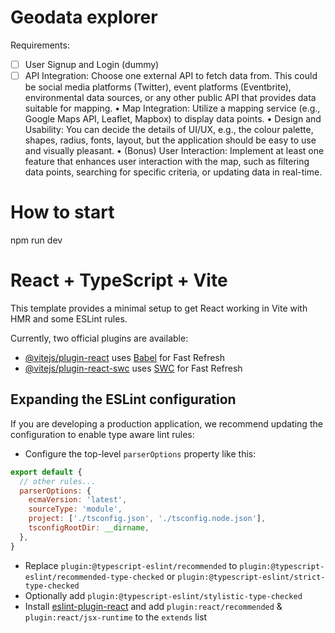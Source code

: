 # Geodata explorer

Requirements:

- [ ] User Signup and Login (dummy)
- [ ] API Integration: Choose one external API to fetch data from. This could be social media platforms (Twitter), event platforms (Eventbrite), environmental data sources, or any other public API that provides data suitable for mapping.
      • Map Integration: Utilize a mapping service (e.g., Google Maps API, Leaflet,
      Mapbox) to display data points.
      • Design and Usability: You can decide the details of UI/UX, e.g., the colour
      palette, shapes, radius, fonts, layout, but the application should be easy to use
      and visually pleasant.
      • (Bonus) User Interaction: Implement at least one feature that enhances user
      interaction with the map, such as filtering data points, searching for specific
      criteria, or updating data in real-time.

# How to start

npm run dev

# React + TypeScript + Vite

This template provides a minimal setup to get React working in Vite with HMR and some ESLint rules.

Currently, two official plugins are available:

- [@vitejs/plugin-react](https://github.com/vitejs/vite-plugin-react/blob/main/packages/plugin-react/README.md) uses [Babel](https://babeljs.io/) for Fast Refresh
- [@vitejs/plugin-react-swc](https://github.com/vitejs/vite-plugin-react-swc) uses [SWC](https://swc.rs/) for Fast Refresh

## Expanding the ESLint configuration

If you are developing a production application, we recommend updating the configuration to enable type aware lint rules:

- Configure the top-level `parserOptions` property like this:

```js
export default {
  // other rules...
  parserOptions: {
    ecmaVersion: 'latest',
    sourceType: 'module',
    project: ['./tsconfig.json', './tsconfig.node.json'],
    tsconfigRootDir: __dirname,
  },
}
```

- Replace `plugin:@typescript-eslint/recommended` to `plugin:@typescript-eslint/recommended-type-checked` or `plugin:@typescript-eslint/strict-type-checked`
- Optionally add `plugin:@typescript-eslint/stylistic-type-checked`
- Install [eslint-plugin-react](https://github.com/jsx-eslint/eslint-plugin-react) and add `plugin:react/recommended` & `plugin:react/jsx-runtime` to the `extends` list
